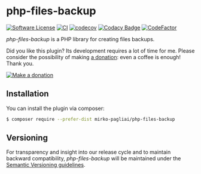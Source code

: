# php-files-backup

[![Software License](https://img.shields.io/badge/license-MIT-brightgreen.svg?style=flat-square)](LICENSE.txt)
[![CI](https://github.com/mirko-pagliai/php-files-backup/actions/workflows/ci.yml/badge.svg)](https://github.com/mirko-pagliai/php-files-backup/actions/workflows/ci.yml)
[![codecov](https://codecov.io/gh/mirko-pagliai/php-files-backup/branch/master/graph/badge.svg?token=GA2Pkb4iAB)](https://codecov.io/gh/mirko-pagliai/php-files-backup)
[![Codacy Badge](https://app.codacy.com/project/badge/Grade/d8a0fbdfe53b46f093b1ef899101ff0c)](https://www.codacy.com/gh/mirko-pagliai/php-files-backup/dashboard?utm_source=github.com&amp;utm_medium=referral&amp;utm_content=mirko-pagliai/php-files-backup&amp;utm_campaign=Badge_Grade)
[![CodeFactor](https://www.codefactor.io/repository/github/mirko-pagliai/php-files-backup/badge)](https://www.codefactor.io/repository/github/mirko-pagliai/php-files-backup)

*php-files-backup* is a PHP library for creating files backups.

Did you like this plugin? Its development requires a lot of time for me.
Please consider the possibility of making [a donation](https://paypal.me/mirkopagliai): even a coffee is enough! Thank you.

[![Make a donation](https://www.paypalobjects.com/webstatic/mktg/logo-center/logo_paypal_carte.jpg)](https://paypal.me/mirkopagliai)

## Installation
You can install the plugin via composer:
```bash
$ composer require --prefer-dist mirko-pagliai/php-files-backup
```

## Versioning
For transparency and insight into our release cycle and to maintain backward
compatibility, *php-files-backup* will be maintained under the
[Semantic Versioning guidelines](http://semver.org).
